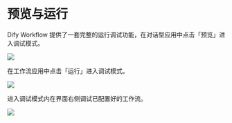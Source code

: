 # 预览与运行

Dify Workflow 提供了一套完整的运行调试功能，在对话型应用中点击「预览」进入调试模式。

![](https://assets-docs.dify.ai/dify-enterprise-mintlify/zh_CN/guides/workflow/debug-and-preview/91379dc42d0d815e52ddad0cc5450a46.png)

在工作流应用中点击「运行」进入调试模式。

![](https://assets-docs.dify.ai/dify-enterprise-mintlify/zh_CN/guides/workflow/debug-and-preview/b92d7536392b1e1f2423d0e3aa113915.png)

进入调试模式内在界面右侧调试已配置好的工作流。

![](https://assets-docs.dify.ai/dify-enterprise-mintlify/zh_CN/guides/workflow/debug-and-preview/4c81791508592e0f8019b8ebf8f119ea.png)
